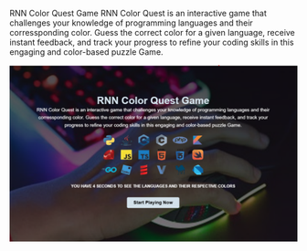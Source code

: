 RNN Color Quest Game
RNN Color Quest is an interactive game that challenges your knowledge of programming languages and their corressponding color. Guess the correct color for a given language, receive instant feedback, and track your progress to refine your coding skills in this engaging and color-based puzzle Game.

![Landing Starting Page](./public/main-game.png)
